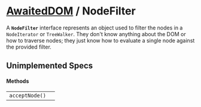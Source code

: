 # [AwaitedDOM](/docs/basic-interfaces/awaited-dom) <span>/</span> NodeFilter

<div class='overview'>A <strong><code>NodeFilter</code></strong> interface represents an object used to filter the nodes in a <code>NodeIterator</code> or <code>TreeWalker</code>. They don't know anything about the DOM or how to traverse nodes; they just know how to evaluate a single node against the provided filter.</div>

## Unimplemented Specs

#### Methods

|     |     |
| --- | --- |
| `acceptNode()` |  |
